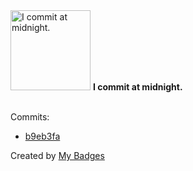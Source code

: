 <img src="https://my-badges.github.io/my-badges/midnight-commits.png" alt="I commit at midnight." title="I commit at midnight." width="128">
<strong>I commit at midnight.</strong>
<br><br>

Commits:

- <a href="https://github.com/adib-yg/web/commit/b9eb3fa9df1cf85016494abc9280eaac31c22dca">b9eb3fa</a>


Created by <a href="https://github.com/my-badges/my-badges">My Badges</a>